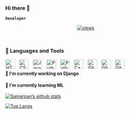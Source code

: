 ### Hi there 👋

**`Developer`**

<p align="center">
  <a href="https://github.com/samarpan-rai11/Simple-View-Counter">
    <img alt="views" title="GitHub profile views" src=""/></a>
</p>

<br>

### 🧰 Languages and Tools

<img align="left" alt="HTML" width="30px" style="padding-right:10px;" src="https://cdn.jsdelivr.net/gh/devicons/devicon/icons/html5/html5-plain.svg" />
<img align="left" alt="CSS" width="30px" style="padding-right:10px;" src="https://cdn.jsdelivr.net/gh/devicons/devicon/icons/css3/css3-plain.svg" />
<img align="left" alt="JavaScript" width="30px" style="padding-right:10px;" src="https://cdn.jsdelivr.net/gh/devicons/devicon/icons/javascript/javascript-plain.svg" />
<img align="left" alt="Python" width="30px" style="padding-right:10px;" src="https://cdn.jsdelivr.net/gh/devicons/devicon/icons/python/python-plain.svg" />
<img align="left" alt="Python" width="30px" style="padding-right:10px;" 
img src="https://cdn.jsdelivr.net/gh/devicons/devicon/icons/c/c-original.svg" />         
<img align="left" alt="C++" width="30px" style="padding-right:10px;" src="https://cdn.jsdelivr.net/gh/devicons/devicon/icons/cplusplus/cplusplus-line.svg" />
<img align="left" alt="GitHub" width="30px" style="padding-right:10px;" src="https://cdn.jsdelivr.net/gh/devicons/devicon/icons/github/github-original.svg" />
<img align="left" alt="GitHub" width="30px" style="padding-right:10px;" 
img src="https://cdn.jsdelivr.net/gh/devicons/devicon/icons/django/django-plain.svg" />
<img align="left" alt="Git" width="30px" style="padding-right:10px;" src="https://cdn.jsdelivr.net/gh/devicons/devicon/icons/git/git-original.svg" />
<br />


#### 🔭 I’m currently working on Django <br>
#### 🌱 I’m currently learning ML


[![Samarpan’s github stats](https://github-readme-stats.vercel.app/api?username=samarpan-rai11)](https://github.com/samarpan-rai11)

[![Top Langs](https://github-readme-stats.vercel.app/api/top-langs/?username=samarpan-rai11&layout=compact)](https://github.com/samarpan-rai11)

